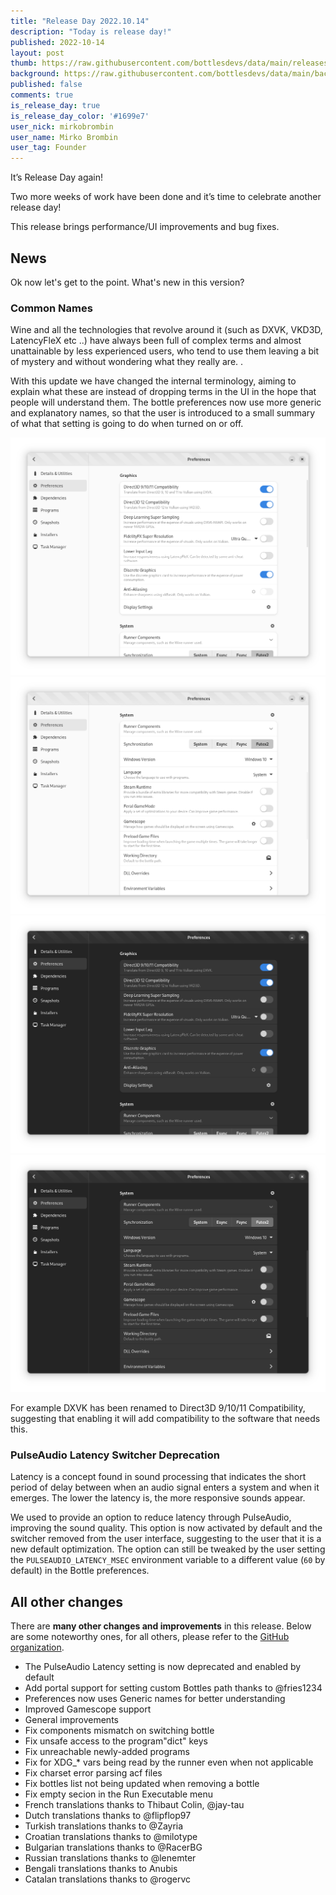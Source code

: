 ```yaml
---
title: "Release Day 2022.10.14"
description: "Today is release day!"
published: 2022-10-14
layout: post
thumb: https://raw.githubusercontent.com/bottlesdevs/data/main/releases/2022.10.14/release-day.png
background: https://raw.githubusercontent.com/bottlesdevs/data/main/backgrounds/2022.10.14.png
published: false
comments: true
is_release_day: true
is_release_day_color: '#1699e7'
user_nick: mirkobrombin
user_name: Mirko Brombin
user_tag: Founder
---
```


It’s Release Day again!

Two more weeks of work have been done and it’s time to celebrate another 
release day!

This release brings performance/UI improvements and bug fixes.

## News
Ok now let's get to the point. What's new in this version?

### Common Names
Wine and all the technologies that revolve around it (such as DXVK, VKD3D, 
LatencyFleX etc ..) have always been full of complex terms and almost 
unattainable by less experienced users, who tend to use them leaving a bit of 
mystery and without wondering what they really are. .

With this update we have changed the internal terminology, aiming to explain 
what these are instead of dropping terms in the UI in the hope that people will 
understand them. The bottle preferences now use more generic and explanatory 
names, so that the user is introduced to a small summary of what that setting 
is going to do when turned on or off.

<div class="grid-pics">
    <img tooltip="Bottles Common Names" class="on-light" src="/uploads/bottles-common-names.png" />
    <img tooltip="Bottles Common Names pt.2" class="on-light" src="/uploads/bottles-common-names-2.png" />
</div>

<div class="grid-pics">
    <img tooltip="Bottles Common Names (dark)" class="on-dark" src="/uploads/bottles-common-names-dark.png" />
    <img tooltip="Bottles Common Names - pt.2 (dark)" class="on-dark" src="/uploads/bottles-common-names-2-dark.png" />
</div>

For example DXVK has been renamed to Direct3D 9/10/11 Compatibility, suggesting 
that enabling it will add compatibility to the software that needs this.

### PulseAudio Latency Switcher Deprecation
Latency is a concept found in sound processing that indicates the short period
of delay between when an audio signal enters a system and when it emerges. The 
lower the latency is, the more responsive sounds appear.

We used to provide an option to reduce latency through PulseAudio, improving
the sound quality. This option is now activated by default and the switcher
removed from the user interface, suggesting to the user that it is a new
default optimization. The option can still be tweaked by the user setting the
`PULSEAUDIO_LATENCY_MSEC` environment variable to a different value (`60` by
default) in the Bottle preferences.

## All other changes
There are **many other changes and improvements** in this release. Below are 
some noteworthy ones, for all others, please refer to the 
[GitHub organization](https://github.com/bottlesdevs).

 * The PulseAudio Latency setting is now deprecated and enabled by default
 * Add portal support for setting custom Bottles path thanks to @fries1234
 * Preferences now uses Generic names for better understanding
 * Improved Gamescope support
 * General improvements
 * Fix components mismatch on switching bottle
 * Fix unsafe access to the program"dict" keys
 * Fix unreachable newly-added programs
 * Fix for XDG_* vars being read by the runner even when not applicable
 * Fix charset error parsing acf files
 * Fix bottles list not being updated when removing a bottle
 * Fix empty secion in the Run Executable menu
 * French translations thanks to Thibaut Colin, @jay-tau
 * Dutch translations thanks to @flipflop97
 * Turkish translations thanks to @Zayria
 * Croatian translations thanks to @milotype
 * Bulgarian translations thanks to @RacerBG
 * Russian translations thanks to @lenemter
 * Bengali translations thanks to Anubis
 * Catalan translations thanks to @rogervc